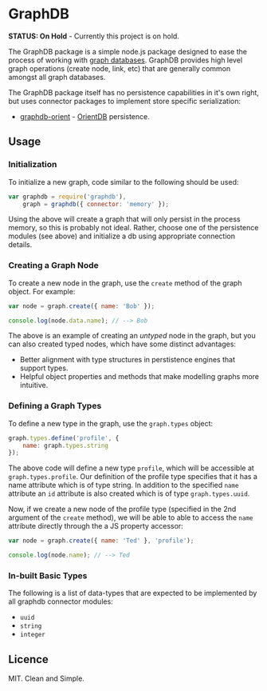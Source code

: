 # GraphDB

__STATUS:  On Hold__ - Currently this project is on hold.


The GraphDB package is a simple node.js package designed to ease the process of working with [graph databases](http://en.wikipedia.org/wiki/Graph_database).  GraphDB provides high level graph operations (create node, link, etc) that are generally common amongst all graph databases.

The GraphDB package itself has no persistence capabilities in it's own right, but uses connector packages to implement store specific serialization:

- [graphdb-orient](https://github.com/DamonOehlman/graphdb-orient) - [OrientDB](http://www.orientdb.org) persistence.

## Usage

### Initialization

To initialize a new graph, code similar to the following should be used:

```js
var graphdb = require('graphdb'),
	graph = graphdb({ connector: 'memory' });
```

Using the above will create a graph that will only persist in the process memory, so this is probably not ideal.  Rather, choose one of the persistence modules (see above) and initialize a db using appropriate connection details.

### Creating a Graph Node

To create a new node in the graph, use the `create` method of the graph object.  For example:

```js
var node = graph.create({ name: 'Bob' });

console.log(node.data.name); // --> Bob
```

The above is an example of creating an _untyped_ node in the graph, but you can also created typed nodes, which have some distinct advantages:

- Better alignment with type structures in perstistence engines that support types.
- Helpful object properties and methods that make modelling graphs more intuitive.

### Defining a Graph Types

To define a new type in the graph, use the `graph.types` object:

```js
graph.types.define('profile', {
	name: graph.types.string
});
```

The above code will define a new type `profile`, which will be accessible at `graph.types.profile`.  Our definition of the profile type specifies that it has a name attribute which is of type string.  In addition to the specified `name` attribute an `id` attribute is also created which is of type `graph.types.uuid`.

Now, if we create a new node of the profile type (specified in the 2nd argument of the `create` method), we will be able to able to access the `name` attribute directly through the a JS property accessor:

```js
var node = graph.create({ name: 'Ted' }, 'profile');

console.log(node.name); // --> Ted
```

### In-built Basic Types

The following is a list of data-types that are expected to be implemented by all graphdb connector modules:

- `uuid`
- `string`
- `integer`

## Licence

MIT. Clean and Simple.